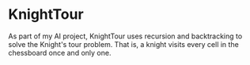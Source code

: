 KnightTour
==========

As part of my AI project, KnightTour uses recursion and backtracking to solve the Knight's tour problem. That is, a knight visits every cell in the chessboard once and only one.
